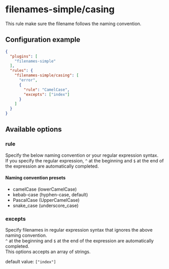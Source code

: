 # filenames-simple/casing
This rule make sure the filename follows the naming convention.

## Configuration example
```json
{
  "plugins": [
    "filenames-simple"
  ],
  "rules": {
    "filenames-simple/casing": [
      "error",
      {
        "rule": "CamelCase",
        "excepts": ["index"]
      }
    ]
  }
}
```

## Available options
### rule
Specify the below naming convention or your regular expression syntax.  
If you specify the regular expression, `^` at the beginning and `$` at the end of the expression are automatically completed.

#### Naming convention presets
* camelCase (lowerCamelCase)
* kebab-case (hyphen-case, default)
* PascalCase (UpperCamelCase)
* snake_case (underscore_case)

### excepts
Specify filenames in regular expression syntax that ignores the above naming convention.  
`^` at the beginning and `$` at the end of the expression are automatically completed.  
This options accepts an array of strings.

default value: `["index"]`
